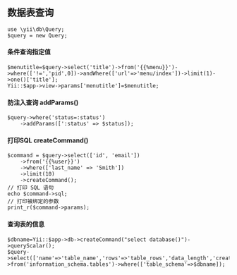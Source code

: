 ## 数据表查询
	use \yii\db\Query;
	$query = new Query;


#### 条件查询指定值
	$menutitle=$query->select('title')->from('{{%menu}}')->where(['!=','pid',0])->andWhere(['url'=>'menu/index'])->limit(1)->one()['title'];
	Yii::$app->view->params['menutitle']=$menutitle;

#### 防注入查询 addParams()
~~~
$query->where('status=:status')
    ->addParams([':status' => $status]);
~~~

#### 打印SQL createCommand()
~~~
$command = $query->select(['id', 'email'])
    ->from('{{%user}}')
    ->where(['last_name' => 'Smith'])
    ->limit(10)
    ->createCommand();
// 打印 SQL 语句
echo $command->sql;
// 打印被绑定的参数
print_r($command->params);
~~~~


#### 查询表的信息
~~~
$dbname=Yii::$app->db->createCommand("select database()")->queryScalar();
$query->select(['name'=>'table_name','rows'=>'table_rows','data_length','create_time','update_time','comment'=>'table_comment','engine','auto_increment','table_collation'])->from('information_schema.tables')->where(['table_schema'=>$dbname]);
~~~